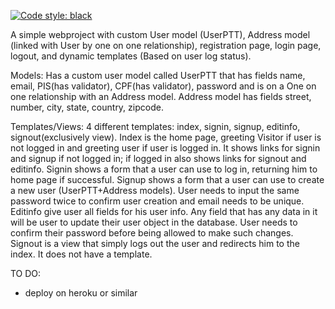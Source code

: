 [![Code style: black](https://img.shields.io/badge/code%20style-black-000000.svg)](https://github.com/psf/black)

A simple webproject with custom User model (UserPTT), Address model (linked with User by one on one relationship), registration page, login page, logout, and dynamic templates (Based on user log status).

Models:
Has a custom user model called UserPTT that has fields name, email, PIS(has validator), CPF(has validator), password and is on a One on one relationship with an Address model.
Address model has fields street, number, city, state, country, zipcode.

Templates/Views:
4 different templates: index, signin, signup, editinfo, signout(exclusively view).
Index is the home page, greeting Visitor if user is not logged in and greeting user if user is logged in. It shows links for signin and signup if not logged in; if logged in also shows links for signout and editinfo.
Signin shows a form that a user can use to log in, returning him to home page if successful.
Signup shows a form that a user can use to create a new user (UserPTT+Address models). User needs to input the same password twice to confirm user creation and email needs to be unique.
Editinfo give user all fields for his user info. Any field that has any data in it will be user to update their user object in the database. User needs to confirm their password before being allowed to make such changes.
Signout is a view that simply logs out the user and redirects him to the index. It does not have a template.


TO DO:
- deploy on heroku or similar